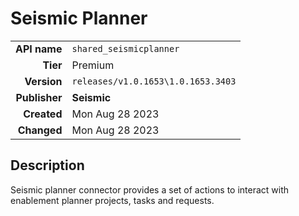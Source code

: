 # Seismic Planner
| | |
|-:|-|
|**API name**|`shared_seismicplanner`|
|**Tier**|Premium|
|**Version**|`releases/v1.0.1653\1.0.1653.3403`|
|**Publisher**|**Seismic**|
|**Created**|Mon Aug 28 2023|
|**Changed**|Mon Aug 28 2023|

## Description
Seismic planner connector provides a set of actions to interact with enablement planner projects, tasks and requests.
